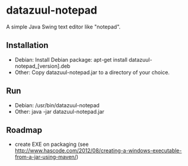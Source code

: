datazuul-notepad
================
A simple Java Swing text editor like "notepad".

Installation
------------
* Debian: Install Debian package: apt-get install datazuul-notepad_[version].deb
* Other:  Copy datazuul-notepad.jar to a directory of your choice.

Run
---
* Debian: /usr/bin/datazuul-notepad
* Other:  java -jar datazuul-notepad.jar

Roadmap
-------
* create EXE on packaging (see http://www.hascode.com/2012/08/creating-a-windows-executable-from-a-jar-using-maven/)

